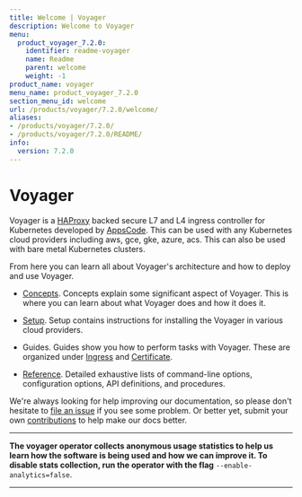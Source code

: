 ```yaml
---
title: Welcome | Voyager
description: Welcome to Voyager
menu:
  product_voyager_7.2.0:
    identifier: readme-voyager
    name: Readme
    parent: welcome
    weight: -1
product_name: voyager
menu_name: product_voyager_7.2.0
section_menu_id: welcome
url: /products/voyager/7.2.0/welcome/
aliases:
- /products/voyager/7.2.0/
- /products/voyager/7.2.0/README/
info:
  version: 7.2.0
---
```


# Voyager

Voyager is a [HAProxy](http://www.haproxy.org/) backed secure L7 and L4 ingress controller for Kubernetes developed by [AppsCode](https://appscode.com). This can be used with any Kubernetes cloud providers including aws, gce, gke, azure, acs. This can also be used with bare metal Kubernetes clusters.

From here you can learn all about Voyager's architecture and how to deploy and use Voyager.

- [Concepts](/products/voyager/7.2.0/concepts/). Concepts explain some significant aspect of Voyager. This
is where you can learn about what Voyager does and how it does it.

- [Setup](/products/voyager/7.2.0/setup/). Setup contains instructions for installing
  the Voyager in various cloud providers.

- Guides. Guides show you how to perform tasks with Voyager. These are organized under [Ingress](/products/voyager/7.2.0/guides/ingress) and [Certificate](/products/voyager/7.2.0/guides/certificate).

- [Reference](/products/voyager/7.2.0/reference/). Detailed exhaustive lists of
command-line options, configuration options, API definitions, and procedures.

We're always looking for help improving our documentation, so please don't hesitate to
[file an issue](https://github.com/appscode/voyager/issues/new) if you see some problem.
Or better yet, submit your own [contributions](/products/voyager/7.2.0/CONTRIBUTING) to help
make our docs better.

---

**The voyager operator collects anonymous usage statistics to help us learn how the software is being used and how we can improve it.
To disable stats collection, run the operator with the flag** `--enable-analytics=false`.

---
